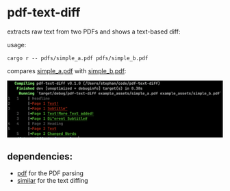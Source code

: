 # pdf-text-diff

extracts raw text from two PDFs and shows a text-based diff:

usage:

```
cargo r -- pdfs/simple_a.pdf pdfs/simple_b.pdf
```

compares [simple_a.pdf](pdfs/simple_a.pdf) with [simple_b.pdf](pdfs/simple_b.pdf):

![example](assets/example.png)

## dependencies:

* [pdf](https://crates.io/crates/pdf) for the PDF parsing
* [similar](https://crates.io/crates/similar) for the text diffing
